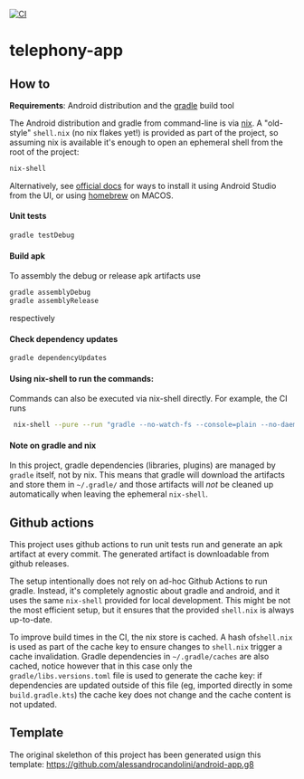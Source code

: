 [![CI](https://github.com/alessandrocandolini/telephony-app/actions/workflows/ci.yml/badge.svg)](https://github.com/alessandrocandolini/telephony-app/actions/workflows/ci.yml)

# telephony-app

## How to

**Requirements**: Android distribution and the [gradle](https://gradle.org/) build tool

The Android distribution and gradle from command-line is via [nix](https://nixos.org/). A "old-style" `shell.nix` (no nix flakes yet!) is provided as part of the project, so assuming nix is available it's enough to open an ephemeral shell from the root of the project: 
```bash
nix-shell 
```
Alternatively, see [official docs](https://developer.android.com/studio) for ways to install it using Android Studio from the UI, or using [homebrew](https://brew.sh/) on MACOS. 

#### Unit tests
```bash
gradle testDebug
```

#### Build apk 
To assembly the debug or release apk artifacts use 
```bash 
gradle assemblyDebug 
gradle assemblyRelease 
```
respectively 

#### Check dependency updates
```bash 
gradle dependencyUpdates  
```

#### Using nix-shell to run the commands: 
Commands can also be executed via nix-shell directly. For example, the CI runs 
```bash
 nix-shell --pure --run "gradle --no-watch-fs --console=plain --no-daemon --info testDebug assembleDebug
```

#### Note on gradle and nix 
In this project, gradle dependencies (libraries, plugins) are managed by `gradle` itself, not by nix. This means that gradle will download the artifacts and store them in `~/.gradle/` and those artifacts will *not* be cleaned up automatically when leaving the ephemeral `nix-shell`. 


## Github actions  

This project uses github actions to run unit tests run and generate an apk artifact at every commit. The generated artifact is downloadable from github releases.

The setup intentionally does not rely on ad-hoc Github Actions to run gradle. Instead, it's completely agnostic about gradle and android, and it uses the same `nix-shell` provided for local development. 
This might be not the most efficient setup, but it ensures that the provided `shell.nix` is always up-to-date. 

To improve build times in the CI, the nix store is cached. A hash of`shell.nix` is used as part of the cache key to ensure changes to `shell.nix` trigger a cache invalidation. Gradle dependencies in `~/.gradle/caches` are also cached, notice however that in this case only the `gradle/libs.versions.toml` file is used to generate the cache key: if dependencies are updated outside of this file (eg, imported directly in some `build.gradle.kts`) the cache key does not change and the cache content is not updated. 


## Template

The original skelethon of this project has been generated usign this template: https://github.com/alessandrocandolini/android-app.g8 
